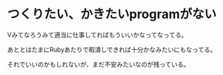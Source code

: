 # つくりたい、かきたいprogramがない

Vみてなろうみて適当に仕事してればもういいかなってなってる。

あととはたまにRubyあたりで暇潰しできれば十分かなみたいにもなってる。

それでいいのかもしれないが、まだ不安みたいなのが残っている。
